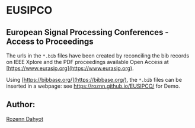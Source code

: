 # EUSIPCO

## European Signal Processing Conferences - Access to Proceedings

The urls  in the `*.bib` files have been created by reconciling the bib records on IEEE Xplore and the PDF proceedings available Open Access at [https://www.eurasip.org](https://www.eurasip.org).

Using [https://bibbase.org/](https://bibbase.org/), the `*.bib` files can be inserted in a webpage: see https://roznn.github.io/EUSIPCO/ for Demo.

## Author: 

[Rozenn Dahyot](https://roznn.github.io/)
